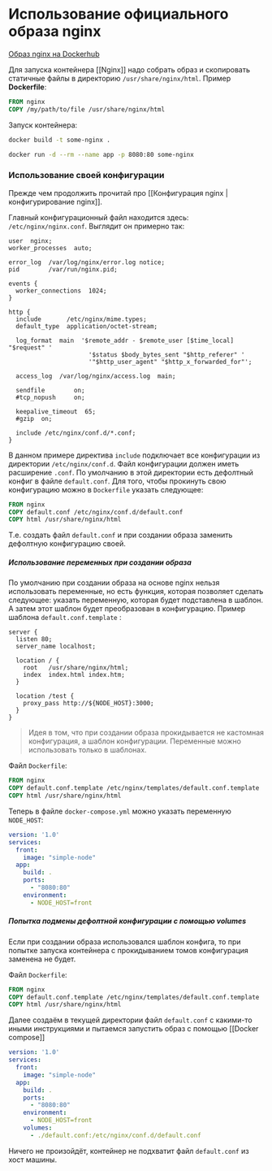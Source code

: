 
# Использование официального образа nginx

[Образ nginx на Dockerhub](https://hub.docker.com/_/nginx)

Для запуска контейнера [[Nginx]] надо собрать образ и скопировать статичные файлы в директорию `/usr/share/nginx/html`. Пример **Dockerfile**:

```Dockerfile
FROM nginx
COPY /my/path/to/file /usr/share/nginx/html
```

Запуск контейнера:
```bash
docker build -t some-nginx .

docker run -d --rm --name app -p 8080:80 some-nginx
```

### Использование своей конфигурации

Прежде чем продолжить прочитай про [[Конфигурация nginx | конфигурирование nginx]].

Главный конфигурационный файл находится здесь: `/etc/nginx/nginx.conf`. Выглядит он примерно так:
```
user  nginx;
worker_processes  auto;

error_log  /var/log/nginx/error.log notice;
pid        /var/run/nginx.pid;

events {
  worker_connections  1024;
}

http {
  include       /etc/nginx/mime.types;
  default_type  application/octet-stream;

  log_format  main  '$remote_addr - $remote_user [$time_local] "$request" '
                      '$status $body_bytes_sent "$http_referer" '
                      '"$http_user_agent" "$http_x_forwarded_for"';

  access_log  /var/log/nginx/access.log  main;

  sendfile        on;
  #tcp_nopush     on;

  keepalive_timeout  65;
  #gzip  on;

  include /etc/nginx/conf.d/*.conf;
}
```

В данном примере директива `include` подключает все конфигурации из директории `/etc/nginx/conf.d`. Файл конфигурации должен иметь расширение `.conf`. По умолчанию в этой директории есть дефолтный конфиг в файле `default.conf`.
Для того, чтобы прокинуть свою конфигурацию можно в `Dockerfile` указать следующее:
```Dockerfile
FROM nginx
COPY default.conf /etc/nginx/conf.d/default.conf
COPY html /usr/share/nginx/html
```

Т.е. создать файл `default.conf` и при создании образа заменить дефолтную конфигурацию своей.

##### Использование переменных при создании образа

По умолчанию при создании образа на основе nginx нельзя использовать переменные, но есть функция, которая позволяет сделать следующее: указать переменную, которая будет подставлена в шаблон. А затем этот шаблон будет преобразован в конфигурацию. Пример шаблона `default.conf.template` :

```
server {
  listen 80;
  server_name localhost;

  location / {
    root   /usr/share/nginx/html;
    index  index.html index.htm;
  }

  location /test {
    proxy_pass http://${NODE_HOST}:3000;
  }
}
```

>Идея в том, что при создании образа прокидывается не кастомная конфигурация, а шаблон конфигурации. Переменные можно использовать только в шаблонах.

Файл `Dockerfile`:

```Dockerfile
FROM nginx
COPY default.conf.template /etc/nginx/templates/default.conf.template
COPY html /usr/share/nginx/html
```

Теперь в файле `docker-compose.yml` можно указать переменную `NODE_HOST`:

```yml
version: '1.0'
services:
  front:
    image: "simple-node"
  app:
    build: .
    ports:
      - "8080:80"
    environment:
      - NODE_HOST=front
```

##### Попытка подмены дефолтной конфигурации с помощью volumes

Если при создании образа использовался шаблон конфига, то при попытке запуска контейнера с прокидыванием томов конфигурация заменена не будет.

Файл `Dockerfile`:

```Dockerfile
FROM nginx
COPY default.conf.template /etc/nginx/templates/default.conf.template
COPY html /usr/share/nginx/html
```

Далее создаём в текущей директории файл `default.conf` с какими-то иными инструкциями и пытаемся запустить образ с помощью [[Docker compose]]

```yml
version: '1.0'
services:
  front:
    image: "simple-node"
  app:
    build: .
    ports:
      - "8080:80"
    environment:
      - NODE_HOST=front
    volumes:
	  - ./default.conf:/etc/nginx/conf.d/default.conf
```

Ничего не произойдёт, контейнер не подхватит файл `default.conf` из хост машины.